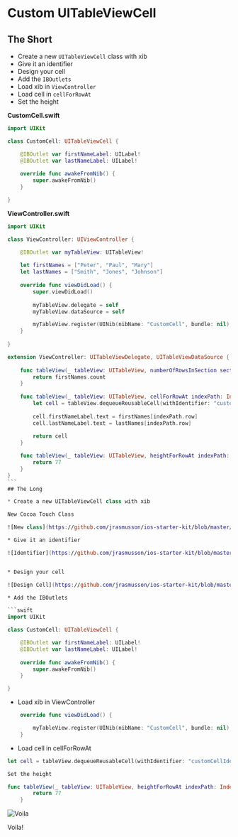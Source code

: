 # Custom UITableViewCell

## The Short

* Create a new `UITableViewCell` class with xib
* Give it an identifier
* Design your cell
* Add the `IBOutlets`
* Load xib in `ViewController`
* Load cell in `cellForRowAt`
* Set the height

**CustomCell.swift**

```swift
import UIKit

class CustomCell: UITableViewCell {

    @IBOutlet var firstNameLabel: UILabel!
    @IBOutlet var lastNameLabel: UILabel!
    
    override func awakeFromNib() {
        super.awakeFromNib()
    }

}
```

**ViewController.swift**

```swift
import UIKit

class ViewController: UIViewController {

    @IBOutlet var myTableView: UITableView!
    
    let firstNames = ["Peter", "Paul", "Mary"]
    let lastNames = ["Smith", "Jones", "Johnson"]
    
    override func viewDidLoad() {
        super.viewDidLoad()
        
        myTableView.delegate = self
        myTableView.dataSource = self

        myTableView.register(UINib(nibName: "CustomCell", bundle: nil), forCellReuseIdentifier: "customCellIdentifier")
    }
    
}

extension ViewController: UITableViewDelegate, UITableViewDataSource {
    
    func tableView(_ tableView: UITableView, numberOfRowsInSection section: Int) -> Int {
        return firstNames.count
    }
    
    func tableView(_ tableView: UITableView, cellForRowAt indexPath: IndexPath) -> UITableViewCell {
        let cell = tableView.dequeueReusableCell(withIdentifier: "customCellIdentifier", for: indexPath) as! CustomCell
        
        cell.firstNameLabel.text = firstNames[indexPath.row]
        cell.lastNameLabel.text = lastNames[indexPath.row]
        
        return cell
    }

    func tableView(_ tableView: UITableView, heightForRowAt indexPath: IndexPath) -> CGFloat {
        return 77
    }
}
```
## The Long

* Create a new UITableViewCell class with xib

New Cocoa Touch Class

![New class](https://github.com/jrasmusson/ios-starter-kit/blob/master/basics/UITableViewCell/custom/images/newclass.png)

* Give it an identifier

![Identifier](https://github.com/jrasmusson/ios-starter-kit/blob/master/basics/UITableViewCell/custom/images/identifier.png)


* Design your cell

![Design Cell](https://github.com/jrasmusson/ios-starter-kit/blob/master/basics/UITableViewCell/custom/images/identifier.png)

* Add the IBOutlets

```swift
import UIKit

class CustomCell: UITableViewCell {

    @IBOutlet var firstNameLabel: UILabel!
    @IBOutlet var lastNameLabel: UILabel!
    
    override func awakeFromNib() {
        super.awakeFromNib()
    }

}
```

* Load xib in ViewController

```swift
    override func viewDidLoad() {

        myTableView.register(UINib(nibName: "CustomCell", bundle: nil), forCellReuseIdentifier: "customCellIdentifier")
    }
```

* Load cell in cellForRowAt

```swift
let cell = tableView.dequeueReusableCell(withIdentifier: "customCellIdentifier", for: indexPath) as! CustomCell

Set the height

func tableView(_ tableView: UITableView, heightForRowAt indexPath: IndexPath) -> CGFloat {
        return 77
    }
```

![Voila](https://github.com/jrasmusson/ios-starter-kit/blob/master/basics/UITableViewCell/custom/images/volia.png)


Voila!


